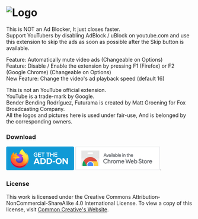 ![Logo](https://raw.githubusercontent.com/ZionDevelopers/youtube-ad-auto-closer/main/images/firefox-banner.jpg)
====
This is NOT an Ad Blocker, It just closes faster.<br/>
Support YouTubers by disabling AdBlock / uBlock on youtube.com and use this extension to skip the ads as soon as possible after the Skip button is available.<br/>

Feature: Automatically mute video ads (Changeable on Options)<br/>
Feature: Disable / Enable the extension by pressing F1 (Firefox) or F2 (Google Chrome) (Changeable on Options)<br/>
New Feature: Change the video's ad playback speed (default 16) <br />

This is not an YouTube official extension.<br/>
YouTube is a trade-mark by Google.<br/>
Bender Bending Rodríguez, Futurama is created by Matt Groening for Fox Broadcasting Company.<br/>
All the logos and pictures here is used under fair-use, And is belonged by the corresponding owners.<br/>

### Download
[![Logo](https://raw.githubusercontent.com/ZionDevelopers/youtube-ad-auto-skip/main/images/firefox-button.png)][Firefox] [![Logo](https://raw.githubusercontent.com/ZionDevelopers/youtube-ad-auto-skip/main/images/chrome-button.png)][GoogleChrome].

### License

This work is licensed under the Creative Commons Attribution-NonCommercial-ShareAlike 4.0 International License.
To view a copy of this license, visit [Common Creative's Website][License].

[GoogleChrome]: <https://chrome.google.com/webstore/detail/youtube-ad-auto-closer/janhkcfgfnafdebdmlbnhopmnoiepmpc>
[Firefox]: <https://addons.mozilla.org/en-US/firefox/addon/youtube-ad-auto-skip/>
[License]: <https://creativecommons.org/licenses/by-nc-sa/4.0/>
